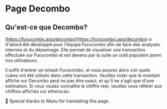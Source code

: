 # Page Decombo

## Qu'est-ce que Decombo?

[https://furucombo.app/decombo](https://furucombo.app/decombo) a d'abord été développé pour l'équipe Furucombo afin de faire des analyses internes et du dépannage. Elle permet de visualiser une transaction effectuée sur Furucombo et est devenu par la suite un outil populaire parmi nos utilisateurs.

Il suffit d'entrer un txhash Furucombo, et vous pouvez alors voir quels cubes ont été utilisés dans cette transaction. Veuillez noter que le montant affiché sur Decombo peut ne pas être exact, et qu'il ne s'agit que d'une estimation. Si vous voulez connaître le chiffre réel, veuillez vous référer aux chiffres affichés sur etherscan.



🧊 Special thanks to Manu for translating this page.




